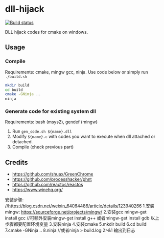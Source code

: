 # dll-hijack
[![Build status](https://ci.appveyor.com/api/projects/status/a7hr2delcaiabnom?svg=true)](https://ci.appveyor.com/project/myfreeer/dll-hijack)

DLL hijack codes for cmake on windows.

## Usage
### Compile
Requirements: cmake, mingw gcc, ninja.
Use code below or simply run `./build.sh`

```bash
mkdir build
cd build
cmake -GNinja ..
ninja
```

### Generate code for existing system dll
Requirements: bash (msys2), gendef (mingw)

1. Run `gen_code.sh ${name}.dll`
2. Modify `${name}.c` with codes you want to execute when dll attached or detached.
3. Compile (check previous part)

## Credits
* <https://github.com/shuax/GreenChrome>
* <https://github.com/processhacker/phnt>
* <https://github.com/reactos/reactos>
* <https://www.winehq.org/>

安装步骤:
//https://blog.csdn.net/weixin_64064486/article/details/123940266
1.安装mingw: https://sourceforge.net/projects/mingw/ 
2.安装gcc mingw-get install gcc    //可额外安装mingw-get install g++  或者mingw-get install gdb        以上步骤都要配置环境变量 
3.安装ninja
4.安装cmake
5.mkdir build
6.cd build
7.cmake -GNinja ..
8.ninja  //或者ninja > build.log 2>&1 输出到日志